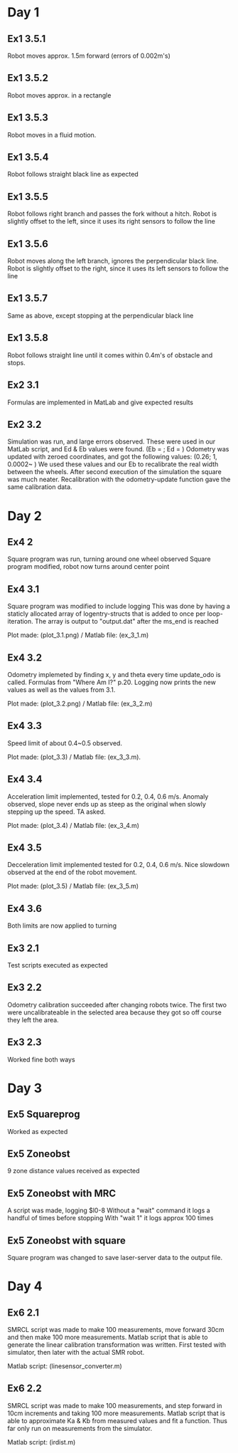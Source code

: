 # Day 1

## Ex1 3.5.1
Robot moves approx. 1.5m forward (errors of 0.002m's) 

## Ex1 3.5.2
Robot moves approx. in a rectangle 

## Ex1 3.5.3 
Robot moves in a fluid motion. 

## Ex1 3.5.4
Robot follows straight black line as expected 

## Ex1 3.5.5
Robot follows right branch and passes the fork without a hitch. 
Robot is slightly offset to the left, since it uses its right sensors to follow the line 

## Ex1 3.5.6
Robot moves along the left branch, ignores the perpendicular black line. 
Robot is slightly offset to the right, since it uses its left sensors to follow the line 

## Ex1 3.5.7
Same as above, except stopping at the perpendicular black line 

## Ex1 3.5.8
Robot follows straight line until it comes within 0.4m's of obstacle and stops. 

## Ex2 3.1
Formulas are implemented in MatLab and give expected results 

## Ex2 3.2
Simulation was run, and large errors observed. 
These were used in our MatLab script, and Ed & Eb values were found. (Eb = ; Ed = ) 
Odometry was updated with zeroed coordinates, and got the following values: (0.26; 1, 0.0002~ ) 
We used these values and our Eb to recalibrate the real width between the wheels. 
After second execution of the simulation the square was much neater. 
Recalibration with the odometry-update function gave the same calibration data. 

# Day 2

## Ex4 2
Square program was run, turning around one wheel observed 
Square program modified, robot now turns around center point

## Ex4 3.1
Square program was modified to include logging 
This was done by having a staticly allocated array of logentry-structs that is added to once per loop-iteration.
The array is output to "output.dat" after the ms\_end is reached 

Plot made: (plot_3.1.png) / Matlab file: (ex_3_1.m)

## Ex4 3.2
Odometry implemeted by finding x, y and theta every time update\_odo is called. 
Formulas from "Where Am I?" p.20. 
Logging now prints the new values as well as the values from 3.1. 

Plot made: (plot_3.2.png) / Matlab file: (ex_3_2.m)

## Ex4 3.3
Speed limit of about 0.4~0.5 observed. 

Plot made: (plot_3.3) / Matlab file: (ex_3_3.m). 

## Ex4 3.4 
Acceleration limit implemented, tested for 0.2, 0.4, 0.6 m/s.
Anomaly observed, slope never ends up as steep as the original when slowly stepping up the speed. TA asked. 

Plot made: (plot_3.4) / Matlab file: (ex_3_4.m)

## Ex4 3.5
Decceleration limit implemented tested for 0.2, 0.4, 0.6 m/s.
Nice slowdown observed at the end of the robot movement. 

Plot made: (plot_3.5) / Matlab file: (ex_3_5.m)

## Ex4 3.6
Both limits are now applied to turning

## Ex3 2.1
Test scripts executed as expected

## Ex3 2.2
Odometry calibration succeeded after changing robots twice.
The first two were uncalibrateable in the selected area because they got so off course they left the area.

## Ex3 2.3
Worked fine both ways

# Day 3

## Ex5 Squareprog
Worked as expected

## Ex5 Zoneobst
9 zone distance values received as expected

## Ex5 Zoneobst with MRC
A script was made, logging $l0-8
Without a "wait" command it logs a handful of times before stopping
With "wait 1" it logs approx 100 times

## Ex5 Zoneobst with square
Square program was changed to save laser-server data to the output file.

# Day 4

## Ex6 2.1
SMRCL script was made to make 100 measurements, move forward 30cm and then make 100 more measurements.
Matlab script that is able to generate the linear calibration transformation was written.
First tested with simulator, then later with the actual SMR robot.

Matlab script: (linesensor_converter.m)

## Ex6 2.2
SMRCL script was made to make 100 measurements, and step forward in 10cm increments and taking 100 more measurements.
Matlab script that is able to approximate Ka & Kb from measured values and fit a function.
Thus far only run on measurements from the simulator. 

Matlab script: (irdist.m)
